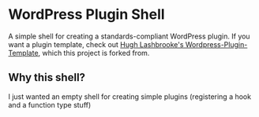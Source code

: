 WordPress Plugin Shell
=========================

A simple shell for creating a standards-compliant WordPress plugin. If you want a plugin template, check out [Hugh Lashbrooke's Wordpress-Plugin-Template](https://github.com/hlashbrooke/WordPress-Plugin-Template), which this project is forked from.

## Why this shell?

I just wanted an empty shell for creating simple plugins (registering a hook and a function type stuff)
